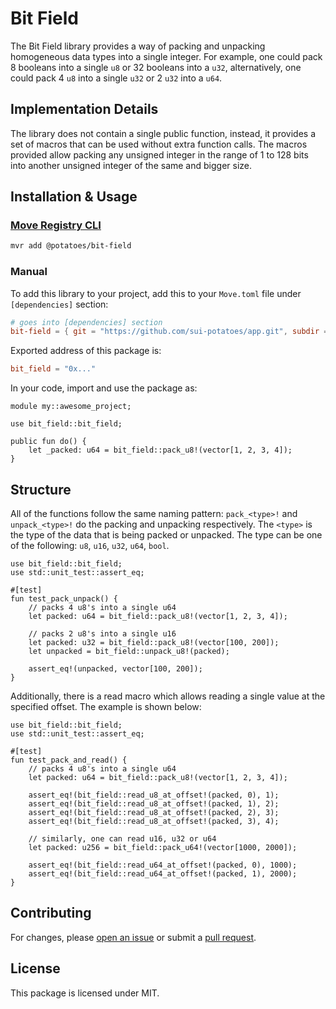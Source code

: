 # Bit Field

The Bit Field library provides a way of packing and unpacking homogeneous data types into a single integer. For example, one could pack 8 booleans into a single `u8` or 32 booleans into a `u32`, alternatively, one could pack 4 `u8` into a single `u32` or 2 `u32` into a `u64`.

## Implementation Details

The library does not contain a single public function, instead, it provides a set of macros that can be used without extra function calls. The macros provided allow packing any unsigned integer in the range of 1 to 128 bits into another unsigned integer of the same and bigger size.

## Installation & Usage

### [Move Registry CLI](https://docs.suins.io/move-registry)

```bash
mvr add @potatoes/bit-field
```

### Manual

To add this library to your project, add this to your `Move.toml` file under
`[dependencies]` section:

```toml
# goes into [dependencies] section
bit-field = { git = "https://github.com/sui-potatoes/app.git", subdir = "packages/bit-field", rev = "bit-field@v1" }
```

Exported address of this package is:

```toml
bit_field = "0x..."
```

In your code, import and use the package as:

```move
module my::awesome_project;

use bit_field::bit_field;

public fun do() {
    let _packed: u64 = bit_field::pack_u8!(vector[1, 2, 3, 4]);
}
```

## Structure

All of the functions follow the same naming pattern: `pack_<type>!` and `unpack_<type>!` do the
packing and unpacking respectively. The `<type>` is the type of the data that is being packed or unpacked. The type can be one of the following: `u8`, `u16`, `u32`, `u64`, `bool`.

```move
use bit_field::bit_field;
use std::unit_test::assert_eq;

#[test]
fun test_pack_unpack() {
    // packs 4 u8's into a single u64
    let packed: u64 = bit_field::pack_u8!(vector[1, 2, 3, 4]);

    // packs 2 u8's into a single u16
    let packed: u32 = bit_field::pack_u8!(vector[100, 200]);
    let unpacked = bit_field::unpack_u8!(packed);

    assert_eq!(unpacked, vector[100, 200]);
}
```

Additionally, there is a read macro which allows reading a single value at the specified offset. The example is shown below:

```move
use bit_field::bit_field;
use std::unit_test::assert_eq;

#[test]
fun test_pack_and_read() {
    // packs 4 u8's into a single u64
    let packed: u64 = bit_field::pack_u8!(vector[1, 2, 3, 4]);

    assert_eq!(bit_field::read_u8_at_offset!(packed, 0), 1);
    assert_eq!(bit_field::read_u8_at_offset!(packed, 1), 2);
    assert_eq!(bit_field::read_u8_at_offset!(packed, 2), 3);
    assert_eq!(bit_field::read_u8_at_offset!(packed, 3), 4);

    // similarly, one can read u16, u32 or u64
    let packed: u256 = bit_field::pack_u64!(vector[1000, 2000]);

    assert_eq!(bit_field::read_u64_at_offset!(packed, 0), 1000);
    assert_eq!(bit_field::read_u64_at_offset!(packed, 1), 2000);
}
```

## Contributing

For changes, please [open an issue](https://github.com/sui-potatoes/app/issues/new/choose) or submit a [pull request](https://github.com/sui-potatoes/app).

## License

This package is licensed under MIT.
